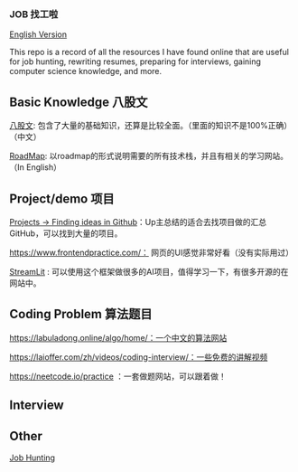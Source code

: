 ### JOB 找工啦

[English Version](https://github.com/YiChen8185/JOB/blob/main/Job%20Preparing.md)

This repo is a record of all the resources I have found online that are useful for job hunting, rewriting resumes, preparing for interviews, gaining computer science knowledge, and more.

## Basic Knowledge 八股文

[八股文](https://github.com/febobo/web-interview): 包含了大量的基础知识，还算是比较全面。（里面的知识不是100%正确）（中文）

[RoadMap](https://roadmap.sh/frontend?r=frontend-beginner): 以roadmap的形式说明需要的所有技术栈，并且有相关的学习网站。（In English）

## Project/demo 项目

[Projects -> Finding ideas in Github](https://github.com/KelvinQiu802/project-ideas)：Up主总结的适合去找项目做的汇总GitHub，可以找到大量的项目。

https://www.frontendpractice.com/： 网页的UI感觉非常好看（没有实际用过）

[StreamLit](https://streamlit.io/generative-ai) : 可以使用这个框架做很多的AI项目，值得学习一下，有很多开源的在网站中。

## Coding Problem 算法题目

https://labuladong.online/algo/home/：一个中文的算法网站

https://laioffer.com/zh/videos/coding-interview/：一些免费的讲解视频

https://neetcode.io/practice ：一套做题网站，可以跟着做！

## Interview



## Other

[Job Hunting]([https://github.com/YiChen8185/JOB/blob/main/Job%20Search.md](https://github.com/YiChen8185/JOB/blob/main/Job%20Hunting.md))

